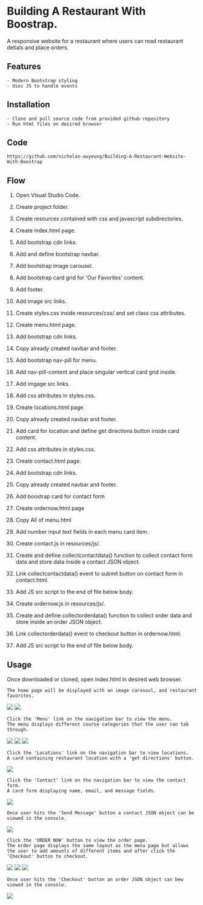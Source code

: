 # Building A Restaurant With Boostrap.

A responsive website for a restaurant where users can read restaurant detials and place orders.

## Features

	- Modern Bootstrap styling
	- Uses JS to handle events

## Installation

	- Clone and pull source code from provided github repository
	- Run html files on desired browser

## Code

	https://github.com/nicholas-auyeung/Building-A-Restaurant-Website-With-Boostrap

## Flow

1. Open Visual Studio Code.

2. Create project folder.

3. Create resources contained with css and javascript subdirectories.

4. Create index.html page.

5. Add bootstrap cdn links.

6. Add and define bootstrap navbar.

7. Add bootstrap image carousel.

8. Add bootstrap card grid for 'Our Favorites' content.

9. Add footer.

10. Add image src links.

11. Create styles.css inside resources/css/ and set class css attributes.

13. Create menu.html page.

14. Add bootstrap cdn links.

15. Copy already created navbar and footer.

16. Add bootstrap nav-pill for menu.

17. Add nav-pill-content and place singular vertical card grid inside.

18. Add imgage src links.

19. Add css attributes in styles.css.

20. Create locations.html page.

21. Copy already created navbar and footer.

22. Add card for location and define get directions button inside card content.

23. Add css attributes in styles.css.

24. Create contact.html page.

25. Add bootstrap cdn links.

26. Copy already created navbar and footer.

27. Add boostrap card for contact form

28. Create ordernow.html page

29. Copy All of menu.html

30. Add number input text fields in each menu card item.

31. Create contact.js in resources/js/.

32. Create and define collectcontactdata() function to collect contact form data and store data inside a contact JSON object.

33. Link collectcontactdata() event to submit button on contact form in contact.html.

34. Add JS src script to the end of file below body.

35. Create ordernow.js in resources/js/.

36. Create and define collectorderdata() function to collect order data and store inside an order JSON object.

37. Link collectorderdata() event to checkout button in ordernow.html.

38. Add JS src script to the end of file below body.


## Usage
Once downloaded or cloned, open index.html in desired web browser.
	
	The home page will be displayed with an image carasoul, and restaurant favorites.
![](screenshots/index1.png)
![](screenshots/index2.png)

	Click the 'Menu' link on the navigation bar to view the menu.
	The menu displays different course categories that the user can tab through.
![](screenshots/menu1.png)
![](screenshots/menu1b.png)
![](screenshots/menu2.png)
	
	Click the 'Locations' link on the navigation bar to view locations.
	A card containing restaurant location with a 'get directions' button.
![](screenshots/locations.png)

	Click the 'Contact' link on the navigation bar to view the contact form.
	A card form displaying name, email, and message fields.
![](screenshots/contact.png)

	Once user hits the 'Send Message' button a contact JSON object can be viewed in the console.
![](screenshots/contactconsole.png)

	Click the 'ORDER NOW' button to view the order page.
	The order page displays the same layout as the menu page but allows the user to add amounts of different items and after click the 'Checkout' button to checkout.
![](screenshots/ordernow1.png)
![](screenshots/ordernow1b.png)
![](screenshots/ordernow2.png)

	Once user hits the 'Checkout' button an order JSON object can bew viewed in the console.
![](screenshots/ordernowconsole.png)




